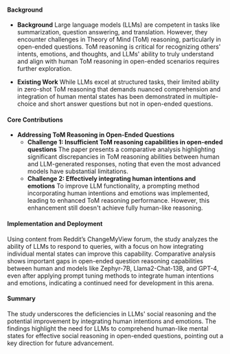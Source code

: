 #### Background
- **Background**
Large language models (LLMs) are competent in tasks like summarization, question answering, and translation. However, they encounter challenges in Theory of Mind (ToM) reasoning, particularly in open-ended questions. ToM reasoning is critical for recognizing others' intents, emotions, and thoughts, and LLMs' ability to truly understand and align with human ToM reasoning in open-ended scenarios requires further exploration.

- **Existing Work**
While LLMs excel at structured tasks, their limited ability in zero-shot ToM reasoning that demands nuanced comprehension and integration of human mental states has been demonstrated in multiple-choice and short answer questions but not in open-ended questions.

#### Core Contributions
  - **Addressing ToM Reasoning in Open-Ended Questions**
      - **Challenge 1: Insufficient ToM reasoning capabilities in open-ended questions**
        The paper presents a comparative analysis highlighting significant discrepancies in ToM reasoning abilities between human and LLM-generated responses, noting that even the most advanced models have substantial limitations.
      - **Challenge 2: Effectively integrating human intentions and emotions**
        To improve LLM functionality, a prompting method incorporating human intentions and emotions was implemented, leading to enhanced ToM reasoning performance. However, this enhancement still doesn't achieve fully human-like reasoning.

#### Implementation and Deployment
Using content from Reddit’s ChangeMyView forum, the study analyzes the ability of LLMs to respond to queries, with a focus on how integrating individual mental states can improve this capability. Comparative analysis shows important gaps in open-ended question reasoning capabilities between human and models like Zephyr-7B, Llama2-Chat-13B, and GPT-4, even after applying prompt tuning methods to integrate human intentions and emotions, indicating a continued need for development in this arena.

#### Summary
The study underscores the deficiencies in LLMs' social reasoning and the potential improvement by integrating human intentions and emotions. The findings highlight the need for LLMs to comprehend human-like mental states for effective social reasoning in open-ended questions, pointing out a key direction for future advancement.